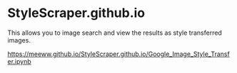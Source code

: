 # StyleScraper.github.io
This allows you to image search and view the results as style transferred images.

https://meeww.github.io/StyleScraper.github.io/Google_Image_Style_Transfer.ipynb
